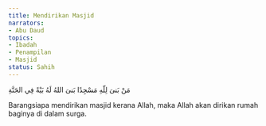 ```yaml
---
title: Mendirikan Masjid
narrators:
- Abu Daud
topics:
- Ibadah
- Penampilan
- Masjid
status: Sahih
---
```


<p lang="ar">مَنْ بَنىَ لِلّهِ مَسْجِدًا بَنىَ اللهُ لَهُ بَيْةً فِي الجَنَّةِ</p>

Barangsiapa mendirikan masjid kerana Allah, maka Allah akan dirikan rumah baginya di dalam surga.
